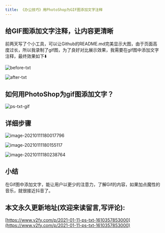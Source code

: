 ```yaml
---
title: 《办公技巧》用PhotoShop为GIF图添加文字注释
---
```




## 给GIF图添加文字注释，让内容更清晰

前两天写了个小工具，可以让Github的README.md完美显示大图，由于页面高度过长，所以我录制了gif图，为了良好对比展示效果，我需要在gif图中添加文字注释，最终效果如下⬇️



![before-txt](https://cdn.fangyuanxiaozhan.com/assets/16103580019193dYs6ecY.gif)

![after-txt](https://cdn.fangyuanxiaozhan.com/assets/16103580107136byynAze.gif)



## 如何用PhotoShop为gif图添加文字？

![ps-txt-gif](https://cdn.fangyuanxiaozhan.com/assets/1610359935931K1RyPQ4N.gif)



##  详细步骤



![image-20210111180017796](https://cdn.fangyuanxiaozhan.com/assets/16103592223557XBiNrJb.png)

![image-20210111180155117](https://www.v2fy.com/asset/0i/jikemiji/jikemiji-md/2021-01-11-ps-txt-1610357853000.assets/image-20210111180155117.png)

![image-20210111180238764](https://www.v2fy.com/asset/0i/jikemiji/jikemiji-md/2021-01-11-ps-txt-1610357853000.assets/image-20210111180238764.png)



##  小结



在Gif图中添加文字，能让用户以更少的注意力，了解Gif的内容，如果加点魔性的音乐，就很接近抖音了。







## 本文永久更新地址(欢迎来读留言,写评论):

[https://www.v2fy.com/p/2021-01-11-ps-txt-1610357853000](https://www.v2fy.com/p/2021-01-11-ps-txt-1610357853000)
